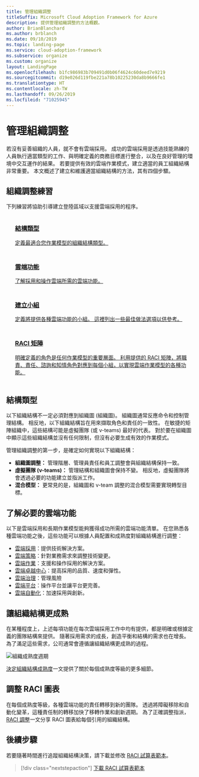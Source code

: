 ```yaml
---
title: 管理組織調整
titleSuffix: Microsoft Cloud Adoption Framework for Azure
description: 提供管理組織調整的方法概觀。
author: BrianBlanchard
ms.author: brblanch
ms.date: 09/10/2019
ms.topic: landing-page
ms.service: cloud-adoption-framework
ms.subservice: organize
ms.custom: organize
layout: LandingPage
ms.openlocfilehash: b1fc986983b709491d0b06f4624c60deed7e9219
ms.sourcegitcommit: d19e026d119fbe221a78b10225230da8b9666fe1
ms.translationtype: HT
ms.contentlocale: zh-TW
ms.lasthandoff: 09/26/2019
ms.locfileid: "71025945"
---
```

# <a name="managing-organizational-alignment"></a>管理組織調整

若沒有妥善組織的人員，就不會有雲端採用。 成功的雲端採用是透過技能熟練的人員執行適當類型的工作、與明確定義的商務目標進行整合，以及在良好管理的環境中交互運作的結果。 若要提供有效的雲端作業模式，建立適當的員工組織結構非常重要。 本文概述了建立和維護適當組織結構的方法，其有四個步驟。

## <a name="organization-alignment-exercises"></a>組織調整練習

下列練習將協助引導建立登陸區域以支援雲端採用的程序。

<!-- markdownlint-disable MD033 -->

<ul class="panelContent cardsF">
    <li style="display: flex; flex-direction: column;">
        <a href="#structure-type">
            <div class="cardSize">
                <div class="cardPadding" style="padding-bottom:10px;">
                    <div class="card" style="padding-bottom:10px;">
                        <div class="cardImageOuter">
                            <div class="cardImage">
                                <img alt="" src="../_images/icons/1.png" data-linktype="external">
                            </div>
                        </div>
                        <div class="cardText" style="padding-left:0px;">
                            <h3>結構類型</h3>
定義最適合您作業模型的組織結構類型。
                        </div>
                    </div>
                </div>
            </div>
        </a>
    </li>
    <li style="display: flex; flex-direction: column;">
        <a href="#understand-required-cloud-capabilities">
            <div class="cardSize">
                <div class="cardPadding" style="padding-bottom:10px;">
                    <div class="card" style="padding-bottom:10px;">
                        <div class="cardImageOuter">
                            <div class="cardImage">
                                <img alt="" src="../_images/icons/2.png" data-linktype="external">
                            </div>
                        </div>
                        <div class="cardText" style="padding-left:0px;">
                            <h3>雲端功能</h3>
了解採用和操作雲端所需的雲端功能。
                        </div>
                    </div>
                </div>
            </div>
        </a>
    </li>
    <li style="display: flex; flex-direction: column;">
        <a href="./organization-structures.md">
            <div class="cardSize">
                <div class="cardPadding" style="padding-bottom:10px;">
                    <div class="card" style="padding-bottom:10px;">
                        <div class="cardImageOuter">
                            <div class="cardImage">
                                <img alt="" src="../_images/icons/3.png" data-linktype="external">
                            </div>
                        </div>
                        <div class="cardText" style="padding-left:0px;">
                            <h3>建立小組</h3>
定義將提供各種雲端功能的小組。 這裡列出一些最佳做法選項以供參考。
                        </div>
                    </div>
                </div>
            </div>
        </a>
    </li>
    <li style="display: flex; flex-direction: column;">
        <a href="./raci-alignment.md">
            <div class="cardSize">
                <div class="cardPadding" style="padding-bottom:10px;">
                    <div class="card" style="padding-bottom:10px;">
                        <div class="cardImageOuter">
                            <div class="cardImage">
                                <img alt="" src="../_images/icons/4.png" data-linktype="external">
                            </div>
                        </div>
                        <div class="cardText" style="padding-left:0px;">
                            <h3>RACI 矩陣</h3>
明確定義的角色是任何作業模型的重要層面。 利用提供的 RACI 矩陣，將職責、責任、諮詢和知情角色對應到每個小組，以實現雲端作業模型的各種功能。
                        </div>
                    </div>
                </div>
            </div>
        </a>
    </li>
</ul>

<!-- markdownlint-enable MD033 -->

## <a name="structure-type"></a>結構類型

以下組織結構不一定必須對應到組織圖 (組織圖)。 組織圖通常反應命令和控制管理結構。 相反地，以下組織結構旨在用來擷取角色和責任的一致性。 在敏捷的矩陣組織中，這些結構可能是虛擬團隊 (或 v-teams) 最好的代表。 對於要在組織圖中顯示這些組織結構並沒有任何限制，但沒有必要生成有效的作業模式。

管理組織調整的第一步，是確定如何實現以下組織結構：

- **組織圖調整：** 管理階層、管理員責任和員工調整會與組織結構保持一致。
- **虛擬團隊 (v-teams)：** 管理結構和組織圖會保持不變。 相反地，虛擬團隊將會透過必要的功能建立並指派工作。
- **混合模型：** 更常見的是，組織圖和 v-team 調整的混合模型需要實現轉型目標。

## <a name="understand-required-cloud-capabilities"></a>了解必要的雲端功能

以下是雲端採用和長期作業模型能夠獲得成功所需的雲端功能清單。 在您熟悉各種雲端功能之後，這些功能可以根據人員配置和成熟度對組織結構進行調整：

- [雲端採用](./cloud-adoption.md)：提供技術解決方案。
- [雲端策略](./cloud-strategy.md)：針對業務需求來調整技術變更。
- [雲端作業](./cloud-operations.md)：支援和操作採用的解決方案。
- [雲端卓越中心](./cloud-center-of-excellence.md)：提高採用的品質、速度和彈性。
- [雲端治理](./cloud-governance.md)：管理風險
- [雲端平台](./cloud-platform.md)：操作平台並讓平台更完善。
- [雲端自動化](./cloud-automation.md)：加速採用與創新。

## <a name="maturing-organizational-structures"></a>讓組織結構更成熟

在某種程度上，上述每項功能在每次雲端採用工作中均有提供，都是明確或根據定義的團隊結構來提供。
隨著採用需求的成長，創造平衡和結構的需求也在增長。 為了滿足這些需求，公司通常會遵循讓組織結構更成熟的過程。

![組織成熟度週期](../_images/ready/org-ready-maturity.png)

[決定組織結構成熟度](./organization-structures.md)一文提供了關於每個成熟度等級的更多細節。

## <a name="aligning-raci-charts"></a>調整 RACI 圖表

在每個成熟度等級，各種雲端功能的責任轉移到新的團隊。 透過將障礙移除和自動化變革，這種責任制的轉移加快了移轉作業和創新週期。 為了正確調整指派，[RACI 調整](./raci-alignment.md)一文分享 RACI 圖表給每個引用的組織結構。

## <a name="next-steps"></a>後續步驟

若要隨著時間進行追蹤組織結構決策，請下載並修改 [RACI 試算表範本](https://archcenter.blob.core.windows.net/cdn/fusion/management/raci-template.xlsx)。

> [!div class="nextstepaction"]
> [下載 RACI 試算表範本](https://archcenter.blob.core.windows.net/cdn/fusion/management/raci-template.xlsx)
